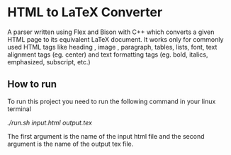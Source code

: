# HTML to LaTeX Converter

A parser written using Flex and Bison with C++ which converts a given HTML page to its equivalent LaTeX document.
It works only for commonly used HTML tags like heading , image , paragraph, tables, lists, font, text alignment tags (eg. center) and text formatting tags (eg. bold, italics, emphasized, subscript, etc.)

## How to run

To run this project you need to run the following command in your linux terminal


*./run.sh input.html output.tex*


The first argument is the name of the input html file and the second argument is the name of the output tex file.
